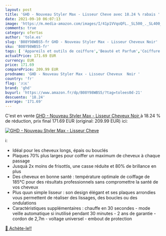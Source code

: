 ```yaml
---
layout: post
title: 'GHD - Nouveau Styler Max - Lisseur Cheve avec 18.24 % rabais '
date: 2021-09-10 06:07:13
image: 'https://m.media-amazon.com/images/I/41p1VVqoQFL._SL500_._SL400_.jpg'
comments: true
category: ofertas
author: 'tole.es'
slug: 'B08Y98WBS5-fr GHD - Nouveau Styler Max - Lisseur Cheveux Noir'
sku: 'B08Y98WBS5-fr'
tags: [ 'Appareils et outils de coiffure','Beauté et Parfum','Coiffure et soins des cheveux','Fers à lisser','ghd', ]
actualPrice: 171.69 EUR
currency: EUR
price: 171.69
comparePrice: 209.99 EUR
prodname: 'GHD - Nouveau Styler Max - Lisseur Cheveux  Noir '
country: 'fr'
flag: '🇫🇷'
brand: 'ghd'
buyurl: 'https://www.amazon.fr/dp/B08Y98WBS5/?tag=tolees0d-21'
descuento: '18.24'
average: '171.69'
---
```


C'est en vente [GHD - Nouveau Styler Max - Lisseur Cheveux  Noir ](https://www.amazon.fr/dp/B08Y98WBS5/?tag=tolees0d-21)  à  18.24 % de réduction, prix final  171.69 EUR (original: 209.99 EUR) ici:

[![GHD - Nouveau Styler Max - Lisseur Cheve](https://m.media-amazon.com/images/I/41p1VVqoQFL._SL500_._SL400_.jpg)](https://www.amazon.fr/dp/B08Y98WBS5/?tag=tolees0d-21)

ℹ️:

- Idéal pour les cheveux longs, épais ou bouclés
- Plaques 70% plus larges pour coiffer un maximum de cheveux à chaque passage
- Jusquà 2x moins de frisottis, une casse réduite et 80% de brillance en plus
- Des cheveux en bonne santé : température optimale de coiffage de 185°C pour des résultats professionnels sans compromettre la santé de vos cheveux
- Plus quun simple lisseur : son design élégant et ses plaques arrondies vous permettent de réaliser des lissages, des boucles ou des ondulations
- Caractéristiques supplémentaires : chauffe en 30 secondes - mode veille automatique si inutilisé pendant 30 minutes - 2 ans de garantie - cordon de 2,7m - voltage universel - embout de protection

[🛒 Achète-le!!](https://www.amazon.fr/dp/B08Y98WBS5/?tag=tolees0d-21)
